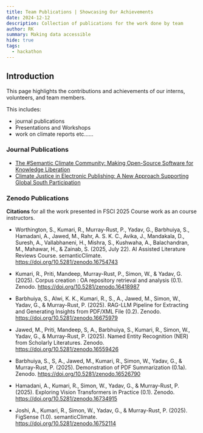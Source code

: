 ```yaml
---
title: Team Publications | Showcasing Our Achievements
date: 2024-12-12
description: Collection of publications for the work done by team
author: RK 
summary: Making data accessible
hide: true
tags:
  - hackathon
---
```


## Introduction

This page highlights the contributions and achievements of our interns, volunteers, and team members.

This includes: 

- journal publications
- Presentations and Workshops
- work on climate reports etc......

### Journal Publications

- [The #Semantic Climate Community: Making Open-Source Software for Knowledge Liberation](https://or.niscpr.res.in/index.php/ALIS/article/view/14285/3641)
- [Climate Justice in Electronic Publishing: A New Approach Supporting Global South Participation](https://journals.publishing.umich.edu/jep/article/id/7206/)

### Zenodo Publications

**Citations** for all the work presented in FSCI 2025 Course work as an course instructors.

- Worthington, S., Kumari, R., Murray-Rust, P., Yadav, G., Barbhuiya, S., Hamadani, A., Jawed, M., Rahr, A. S. K. C., Avika, J., Mandakala, D., Suresh, A., Vallabhaneni, H., Mishra, S., Kushwaha, A., Balachandran, M., Mahawar, H., & Zainab, S. (2025, July 22). AI Assisted Literature Reviews Course. semanticClimate. https://doi.org/10.5281/zenodo.16754743

- Kumari, R., Priti, Mandeep, Murray-Rust, P., Simon, W., & Yadav, G. (2025). Corpus creation : OA repository retrieval and analysis (0.1). Zenodo. https://doi.org/10.5281/zenodo.16418987

- Barbhuiya, S., Alwi, K. K., Kumari, R., S., A., Jawed, M., Simon, W., Yadav, G., & Murray-Rust, P. (2025). RAG-LLM Pipeline for Extracting and Generating Insights from PDF/XML File (0.2). Zenodo. https://doi.org/10.5281/zenodo.16675979

- Jawed, M., Priti, Mandeep, S, A., Barbhuiya, S., Kumari, R., Simon, W., Yadav, G., & Murray-Rust, P. (2025). Named Entity Recognition (NER) from Scholarly Literatures. Zenodo. https://doi.org/10.5281/zenodo.16559426

- Barbhuiya, S., S, A., Jawed, M., Kumari, R., Simon, W., Yadav, G., & Murray-Rust, P. (2025). Demonstration of PDF Summarization (0.1a). Zenodo. https://doi.org/10.5281/zenodo.16526790

- Hamadani, A., Kumari, R., Simon, W., Yadav, G., & Murray-Rust, P. (2025). Exploring Vision Transformers in Practice (0.1). Zenodo. https://doi.org/10.5281/zenodo.16734915

- Joshi, A., Kumari, R., Simon, W., Yadav, G., & Murray-Rust, P. (2025). FigSense (1.0). semanticClimate. https://doi.org/10.5281/zenodo.16752114


